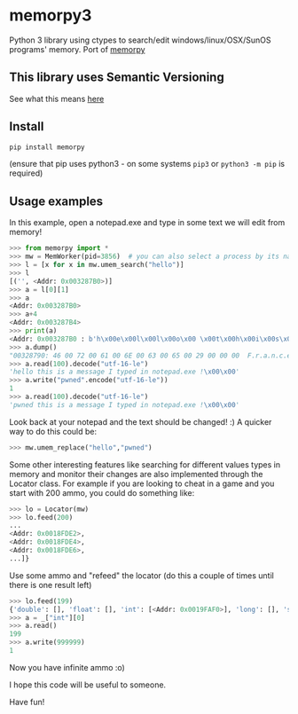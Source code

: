 # memorpy3

Python 3 library using ctypes to search/edit windows/linux/OSX/SunOS programs' memory.
Port of [memorpy](https://github.com/n1nj4sec/memorpy)

## This library uses Semantic Versioning

See what this means [here](https://semver.org/)

## Install

```bash
pip install memorpy
```

(ensure that pip uses python3 - on some systems `pip3` or `python3 -m pip` is required)

## Usage examples

In this example, open a notepad.exe and type in some text we will edit from memory!

```python
>>> from memorpy import *
>>> mw = MemWorker(pid=3856)  # you can also select a process by its name with the kwarg name=
>>> l = [x for x in mw.umem_search("hello")]
>>> l
[('', <Addr: 0x003287B0>)]
>>> a = l[0][1]
>>> a
<Addr: 0x003287B0>
>>> a+4
<Addr: 0x003287B4>
>>> print(a)
<Addr: 0x003287B0 : b'h\x00e\x00l\x00l\x00o\x00 \x00t\x00h\x00i\x00s\x00 \x00i\x00s\x00 \x00a\x00 \x00m\x00e\x00s\x00s\x00a\x00g\x00e\x00 \x00I\x00'>
>>> a.dump()
"00328790: 46 00 72 00 61 00 6E 00 63 00 65 00 29 00 00 00  F.r.a.n.c.e.)...\n003287A0: 00 00 00 00 00 00 00 00 F3 8F 57 0C 7F 6A 00 10  ..........W..j..\n003287B0: 63 00 6F 00 75 00 63 00 6F 00 75 00 20 00 74 00  c.o.u.c.o.u. .t.\n003287C0: 68 00 69 00 73 00 20 00 69 00 73 00 20 00 61 00  h.i.s. .i.s. .a.\n003287D0: 20 00 6D 00 65 00 73 00 73 00 61 00 67 00 65 00   .m.e.s.s.a.g.e.\n003287E0: 20 00 49 00 20 00 74 00 79 00 70 00 65 00 64 00   .I. .t.y.p.e.d.\n003287F0: 20 00 69 00 6E 00 20 00 6E 00 6F 00 74 00 65 00   .i.n. .n.o.t.e.\n00328800: 70 00 61 00 64 00 2E 00 65 00 78 00 65 00 20 00  p.a.d...e.x.e. .\n00328810: 21 00 00 00 00 00 00 00 00 00 00 00 00 00 00 00  !...............\n00328820: 00 00 00 00 00 00 00 00 00 00 00 00 00 00 00 00  ................\n00328830: 00 00 00 00 04 00 27 00 F7 8F 74 2B 6A 6A 00 00  ......'...t+jj..\n00328840: 30 7A 32 00 C0 8B 32 00 00 00 00 00 00 00 00 00  0z2...2.........\n00328850: 01 00 01 00 01 01 00 00 00 00 00 00 00 00 00 00  ................\n00328860: 00 00 00 00 00 00 00 00 00 00 00 00 00 00 00 00  ................\n00328870: 00 00 00 00 00 00 00 00 00 00 00 00 00 00 00 00  ................\n00328880: 00 00 00 00 00 00 00 00 00 00 00 00 00 00 00 00  ................\n00328890: 00 00 00 00 00 00 00 00 00 00 00 00 00 00 00 00  ................\n003288A0: 01 00 00 01 00 00 01 00 00 00 00 01 00 00 00 00  ................\n003288B0: 07 00 00 07 59 6A 00 00 B8 79 32 00 E8 35 32 00  ....Yj...y2..52.\n003288C0: 50 54 9D ED E6 EB 55 42 82 89 F8 A3 1E 68 72 28  PT....UB.....hr(\n003288D0: 03 00 00 03 7F 6A 00 00 C0 8B 32 00 E8 35 32 00  .....j....2..52.\n003288E0: AA BA 43 9F 5C 80 8F 67 E2 8F 75 3F 6E 6A 00 0C  ..C.\..g..u?nj..\n003288F0: F0 FE 30 00 70 FE 30 00 F0 FD 30 00 1D 17 ED 00  ..0.p.0...0.....\n00328900: B6 8F 75 6B 7B 6A 00 08 00 00 00 00 00 00 00 00  ..uk{j..........\n00328910: 11 10 0A 61 00 00 00 00 00 00 00 00 A0 00 00 00  ...a............\n00328920: 0D 00 00 00 00 00 00 00 00 00 00 00 00 00 00 00  ................\n00328930: 00 00 80 41 00 00 80 41 00 00 80 3D 00 00 80 3D  ...A...A...=...=\n00328940: 00 00 D0 00 00 00 30 00 1E FF 20 1F 00 00 00 00  ......0... .....\n00328950: 71 80 0E 00 30 00 30 00 30 00 30 00 30 00 30 00  q...0.0.0.0.0.0.\n00328960: 30 00 30 00 30 00 30 00 30 00 30 00 30 00 30 00  0.0.0.0.0.0.0.0.\n00328970: 30 00 30 00 30 00 30 00 30 00 30 00 30 00 30 00  0.0.0.0.0.0.0.0.\n00328980: 30 00 30 00 30 00 30 00 30 00 30 00 30 00 30 00  0.0.0.0.0.0.0.0."
>>> a.read(100).decode("utf-16-le")
'hello this is a message I typed in notepad.exe !\x00\x00'
>>> a.write("pwned".encode("utf-16-le"))
1
>>> a.read(100).decode("utf-16-le")
'pwned this is a message I typed in notepad.exe !\x00\x00'
```

Look back at your notepad and the text should be changed! :)
A quicker way to do this could be:

```python
>>> mw.umem_replace("hello","pwned")
```

Some other interesting features like searching for different values types in memory and monitor their changes are also implemented through the Locator class. For example if you are looking to cheat in a game and you start with 200 ammo, you could do something like:

```python
>>> lo = Locator(mw)
>>> lo.feed(200)
...
<Addr: 0x0018FDE2>,
<Addr: 0x0018FDE4>,
<Addr: 0x0018FDE6>,
...]}
```

Use some ammo and "refeed" the locator (do this a couple of times until there is one result left)

```python
>>> lo.feed(199)
{'double': [], 'float': [], 'int': [<Addr: 0x0019FAF0>], 'long': [], 'short': [], 'uint': [], 'ulong': [], 'ushort': []}
>>> a = _["int"][0]
>>> a.read()
199
>>> a.write(999999)
1
```

Now you have infinite ammo :o)

I hope this code will be useful to someone.

Have fun!
